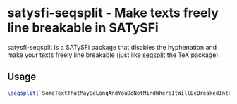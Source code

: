 # satysfi-seqsplit - Make texts freely line breakable in SATySFi
satysfi-seqsplit is a SATySFi package that disables the hyphenation
and make your texts freely line breakable
(just like [seqsplit](https://ctan.org/pkg/seqsplit) the TeX package).

## Usage

```tex
\seqsplit(`SomeTextThatMayBeLongAndYouDoNotMindWhereItWillBeBreakedIntoLines`);
```
